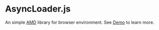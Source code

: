 # AsyncLoader.js
An simple <a target='_blank' href='https://github.com/amdjs/amdjs-api/'>AMD</a> library for browser environment.
See <a target='_blank' href='https://github.com/treemonster/AsyncLoader.js/blob/master/Demo'>Demo</a> to learn more.
